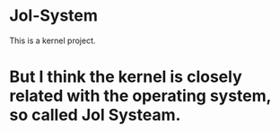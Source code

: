 # Jol-System
This is a kernel project.
# But I think the kernel is closely related with the operating system, so called Jol Systeam.

